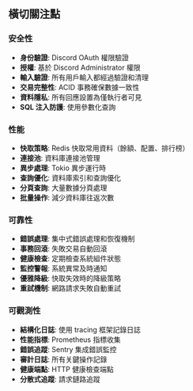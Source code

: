 ## 橫切關注點


### 安全性
- **身份驗證**: Discord OAuth 權限驗證
- **授權**: 基於 Discord Administrator 權限
- **輸入驗證**: 所有用戶輸入都經過驗證和清理
- **交易完整性**: ACID 事務確保數據一致性
- **資料隱私**: 所有回應設置為僅執行者可見
- **SQL 注入防護**: 使用參數化查詢

### 性能
- **快取策略**: Redis 快取常用資料（餘額、配置、排行榜）
- **連接池**: 資料庫連接池管理
- **異步處理**: Tokio 異步運行時
- **查詢優化**: 資料庫索引和查詢優化
- **分頁查詢**: 大量數據分頁處理
- **批量操作**: 減少資料庫往返次數

### 可靠性
- **錯誤處理**: 集中式錯誤處理和恢復機制
- **事務回滾**: 失敗交易自動回滾
- **健康檢查**: 定期檢查系統組件狀態
- **監控警報**: 系統異常及時通知
- **優雅降級**: 快取失效時的降級策略
- **重試機制**: 網路請求失敗自動重試

### 可觀測性
- **結構化日誌**: 使用 tracing 框架記錄日誌
- **性能指標**: Prometheus 指標收集
- **錯誤追蹤**: Sentry 集成錯誤監控
- **審計日誌**: 所有关鍵操作記錄
- **健康端點**: HTTP 健康檢查端點
- **分散式追蹤**: 請求鏈路追蹤

